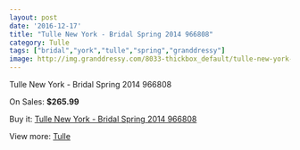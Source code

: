 ```yaml
---
layout: post
date: '2016-12-17'
title: "Tulle New York - Bridal Spring 2014 966808"
category: Tulle
tags: ["bridal","york","tulle","spring","granddressy"]
image: http://img.granddressy.com/8033-thickbox_default/tulle-new-york-bridal-spring-2014-966808.jpg
---
```

Tulle New York - Bridal Spring 2014 966808

On Sales: **$265.99**
<a href="https://www.granddressy.com/en/tulle/7278-tulle-new-york-bridal-spring-2014-966808.html"><amp-img layout="responsive" width="600" height="600" src="//img.granddressy.com/8033-thickbox_default/tulle-new-york-bridal-spring-2014-966808.jpg" alt="Tulle New York - Bridal Spring 2014 966808 0" /></a>

Buy it: [Tulle New York - Bridal Spring 2014 966808](https://www.granddressy.com/en/tulle/7278-tulle-new-york-bridal-spring-2014-966808.html "Tulle New York - Bridal Spring 2014 966808")

View more: [Tulle](https://www.granddressy.com/en/202-tulle "Tulle")